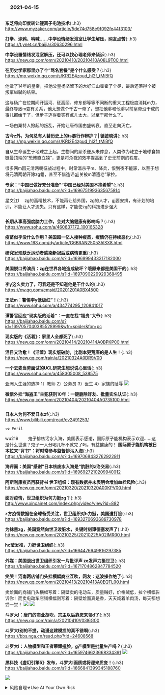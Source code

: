### 　2021-04-15
```tip
```
**东芝将向印度转让锂离子电池技术**{:.h3}<br>
<http://www.myzaker.com/article/5de74d758e9f092fe44f3103/>

**打拳、涂鸦、呐喊……中学设情绪发泄室让学生解压，网友点赞**{:.h3}<br>
<https://t.ynet.cn/baijia/30630296.html>

**中学设置情绪发泄室解压，还可以找心理老师来倾诉**{:.h3}<br>
<https://new.qq.com/omn/20210410/20210410A08L9T00.html>

**在历史学家那里办了个“骂名套餐”是个什么感受？**{:.h3}<br>
<https://mp.weixin.qq.com/s/KRI2E4zpud_hl2f_tMiBfQ>

他做了14年的皇帝，把他父皇杨坚留下的大好江山霍霍了个尽，最后还落得个被叛军缢弑的结果。

这与杨广在位期间开运河、征高丽、修东都等等不间断的重大工程极度消耗m力，最终导致m变有关系，他太想做个千古一帝了，想把他爹和他爹以前皇帝没干成的事儿都给干了，但步子迈得着实有点儿太大，以至于那什么了。

一场由粟特人掀起的叛乱，开始让唐帝国由盛转衰，直至走向灭亡。

**古今z外，为何总有人替历史上的ts暴行作辩护？| 循迹晓讲**{:.h3}<br>
<https://mp.weixin.qq.com/s/KRI2E4zpud_hl2f_tMiBfQ>

自从生命诞生于地球之上起，生物间的厮杀便从未停息，人类作为屹立于地球食物链最顶端的“恐怖直立猿”，更是将杀戮的效率提高到了史无前例的程度。

很多网m因元清两朝征战过程中，时常滥杀平m、降兵，恨到夜不能寐，以至于想将元清两朝开除zg籍，甚至不惜造谣gjj关被m清遗老”掌控。

**专家：“中国已做好充分准备”“中国已经对美国不抱希望”**{:.h3}<br>
<https://baijiahao.baidu.com/s?id=1696751993635675814>

星文江l
　zg的高精技术，不能再让给外国，zg的人才，gj要安排，有计划的培训，不能让人才流失。只有这样，才能使zg的科技进步强大

```note
```
**长期从事高强度脑力工作，会对大脑健康有影响吗？**{:.h3}<br>
<https://www.sohu.com/a/460837172_100165328>

**疫苗似乎没什么作用？美国超一亿人接种疫苗，疫情仍在持续恶化**{:.h3}<br>
<https://www.163.com/dy/article/G6BRAN250535ISX8.html>

**研究发现缺乏运动者感染新冠后或病情更重**{:.h3}<br>
<https://baijiahao.baidu.com/s?id=1696999433317182000>

**美国脱口秀演员：zg在世界各地造成破坏？哦原来都是美国干的**{:.h3}<br>
<https://baijiahao.baidu.com/s?id=1697090229929368495>

**李y这么卖力了，可我还是不知道他是干什么的**{:.h3}<br>
<https://xw.qq.com/cmsid/20201201A0BX4500>

**王法m：警惕李y低级红”！**{:.h3}<br>
<https://www.sohu.com/a/434774295_120841017>

**谭警官回应“现实版的活着”：一直在找“福贵”大爷**{:.h3}<br>
<https://baijiahao.baidu.com/s?id=1697057040385528999&wfr=spider&for=pc>

**现实版的《活着》：家里人全都死了**{:.h3}<br>
<https://new.qq.com/omn/20210414/20210414A0BPKP00.html>

**泪目又治愈！《活着》现实版破防，比剧本更荒唐的是人生！**{:.h3}<br>
<https://new.qq.com/rain/a/20210324A0DR9V00>

**一个去麦当劳面试的UCL研究生想说说心里话**{:.h3}<br>
<https://www.sohu.com/a/458305008_538575>

亚洲人生涯的选择
1）教师
2）公务员
3）医生
4）家族的耻辱
![](http://p9.itc.cn/q_70/images03/20210331/3d21b091d48f43beba78abb3d349c7a3.png)

**微信外挂“海盗王”主犯获刑10年：一键删除好友、批量实名认证**{:.h3}<br>
<https://new.qq.com/omn/20210404/20210404A0735100.html>

```tip
```
**日本人为何不爱日本zf**{:.h3}<br>
<https://www.bilibili.com/read/cv2491253/>

```note
☣☢ Peril
```
wu219　
　鬼子排核污水入海，美国表示感谢，国际原子能机构表示欢迎……这是什么世道？鬼子一人分喝几杯不就完了吗，有益健康的！
**国际原子能机构被日本拉来“背书”：将时常参与监督排污入海**{:.h3}<br>
<https://baijiahao.baidu.com/s?id=1697068432762922911>

**海评面：美国“感谢”日本核废水入海是“肮脏的z治交易**{:.h3}<br>
<https://baijiahao.baidu.com/s?id=1696927210209940012>

**阿斯利康疫苗再获背书 世卫组织：现有数据并未表明会增加血栓风险**{:.h3}<br>
<https://new.qq.com/omn/20210320/20210320A00KPV00.html>

**面对疫情，世卫组织为何力挺zg？**{:.h3}<br>
<http://www.xincainet.com/index.php/video/view?id=882>

**z方疫情数据在全球备受关注，世卫组织对h力挺，美国遭打脸**{:.h3}<br>
<https://baijiahao.baidu.com/s?id=1693270693689730978>

**为抹黑zg，美国竟然向世卫泼脏水，关键时刻谭德塞发声了**{:.h3}<br>
<https://new.qq.com/omn/20210225/20210225A02IMR00.html>

**hc莹发推，力挺世卫组织**{:.h3}<br>
<https://baijiahao.baidu.com/s?id=1664476649816297385>

**外媒：美国退出世卫组织引发一片批评声 ze发声力挺世卫**{:.h3}<br>
<https://baijiahao.baidu.com/s?id=1671704862847784520>

**笑哭！河南两店铺门头挂横幅商业互吹，网友：这波操作绝了**{:.h3}<br>
<https://new.qq.com/omn/20210413/20210413A0EQTL00.html>

卖烩面的商铺门头横幅写着：隔壁卖的电动车，质量贼好，价格贼低，拉个横幅告诉你！而卖电动车店铺横幅则写着：隔壁烩面真是香，天天炖着羊肉汤，每天都想尝一尝！
![](http://inews.gtimg.com/newsapp_bt/0/13406960831/1000)
![](http://inews.gtimg.com/newsapp_bt/0/13406960882/1000)

**斗罗大l：唐门的商业胡吹，宗主以后靠您来领d了**{:.h3}<br>
<https://new.qq.com/rain/a/20210410V03I6G00>

**斗罗大l别的不提，动漫这建模捏的真不错啊**{:.h3}<br>
<https://bbs.nga.cn/read.php?tid=24608568>

**斗罗大l：人物模型和王者荣耀撞脸，g产模型是批量生产吗？**{:.h3}<br>
<https://baijiahao.baidu.com/s?id=1659746623668334391>
![](http://pics2.baidu.com/feed/2f738bd4b31c870173b153bc012cd9290708ff3b.jpeg?token=4b4810fc8d6ff73ee4a256ceeb95b812)

**黑科技《虚幻引擎5》发布，斗罗大l画质或将迎来质变！**{:.h3}<br>
<https://baijiahao.baidu.com/s?id=1666841399345188760>

![](https://tpc.googlesyndication.com/daca_images/simgad/10696605135125964194)

<details>
	<summary>风险自理☣Use At Your Own Risk</summary>

<br>
WHO：zg新冠疫苗已处于最终评估阶段
<br>
https://baijiahao.baidu.com/s?id=1696619039172693423
<br>

<br>
q威人士详解zg新冠病毒疫苗 保护效力符合世卫组织要求
<br>
https://baijiahao.baidu.com/s?id=1696912938942939216
<br>

<br>
WHO：世卫组织：不会为未经证实安全有效的疫苗“背书
<br>
https://baijiahao.baidu.com/s?id=1676962936986210940
<br>

<br>
谭德s反水，质疑病毒是wh实验sx露的了？
<br>
https://www.163.com/dy/article/G6GHMQPU0534O7KF.html
<br>

<br>
WHO黑人谭德s，不讲武德
<br>
https://www.163.com/dy/article/G6ITMSPB0534CL8B.html
<br>

</details>
